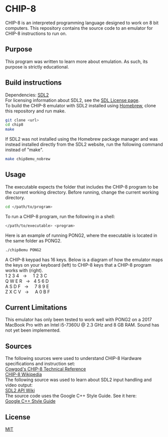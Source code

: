 # CHIP-8
CHIP-8 is an interpreted programming language designed to work on 8 bit 
computers. This repository contains the source code to an emulator for CHIP-8 
instructions to run on. 

## Purpose
This program was written to learn more about emulation. As such, its purpose
is strictly educational. 

## Build instructions
Dependencies: [SDL2](https://www.libsdl.org/download-2.0.php) \
For licensing information about SDL2, see the 
[SDL License page](https://www.libsdl.org/license.php). \
To build the CHIP-8 emulator with SDL2 installed using 
[Homebrew](https://brew.sh), clone this repository and run make.
```sh
git clone <url>
cd chip8
make
```
If SDL2 was not installed using the Homebrew package 
manager and was instead installed directly from the SDL2 website, run the 
following command instead of "make".
```sh
make chip8emu_nobrew
```

## Usage
The executable expects the folder that includes the CHIP-8 program to be the
current working directory. Before running, change the current working 
directory.
```sh
cd </path/to/program>
```
To run a CHIP-8 program, run the following in a
shell: 
```sh
</path/to/executable> <program> 
```
Here is an example of running PONG2, where the executable is located in the same
folder as PONG2.
```sh
./chip8emu PONG2
```
A CHIP-8 keypad has 16 keys. Below is a diagram of how the emulator maps
the keys on your keyboard (left) to CHIP-8 keys that a CHIP-8 program works with
(right). \
1 2 3 4 &nbsp; -> &nbsp; &nbsp; 1 2 3 C \
Q W E R &nbsp; -> &nbsp; 4 5 6 D \
A S D F &nbsp; -> &nbsp; &nbsp; 7 8 9 E \
Z X C V &nbsp; -> &nbsp; &nbsp; A 0 B F

## Current Limitations
This emulator has only been tested to work well with PONG2 on a 2017
MacBook Pro with an Intel i5-7360U @ 2.3 GHz and 8 GB RAM. Sound has not yet
been implemented. 

## Sources
The following sources were used to understand CHIP-8 Hardware specifications
and instruction set: \
[Cowgod's CHIP-8 Technical Reference](http://devernay.free.fr/hacks/chip8/C8TECH10.HTM) \
[CHIP-8 Wikipedia](https://en.wikipedia.org/wiki/CHIP-8#The_stack) \
The following source was used to learn about SDL2 input handling and
video output: \
[SDL2 API Wiki](https://wiki.libsdl.org/APIByCategory) \
The source code uses the Google C++ Style Guide. See it here: \
[Google C++ Style Guide](https://google.github.io/styleguide/cppguide.html)

## License
[MIT](https://choosealicense.com/licenses/mit/)
